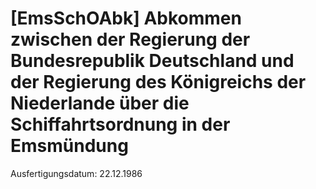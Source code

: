 # [EmsSchOAbk] Abkommen zwischen der Regierung der Bundesrepublik Deutschland und der Regierung des Königreichs der Niederlande über die Schiffahrtsordnung in der Emsmündung

Ausfertigungsdatum: 22.12.1986

 